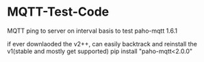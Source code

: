 # MQTT-Test-Code
MQTT ping to server on interval basis to test
paho-mqtt     1.6.1

if ever downlaoded the v2++, can easily backtrack and reinstall the v1(stable and mostly get supported)
pip install "paho-mqtt<2.0.0"
